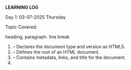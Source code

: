 **LEARNING LOG**

Day 1: 03-07-2025
Thursday

Topic Covered:

heading, paragraph. line break

1. <!DOCTYPE html> – Declares the document type and version as HTML5.


2. <html> – Defines the root of an HTML document.


3. <head> – Contains metadata, links, and title for the document.


4. <title> – Sets the title of the web page shown in the browser tab.


5. <body> – Contains the visible content of the web page.


6. <h1> to <h6> – Define headings, with <h1> being the largest and <h6> the smallest.


7. <p> – Defines a paragraph of text.

8. <br> - Inserts a line break within text or element
   

9.📘 Day 2:04-07-2025
   Friday

1. <a> – Creates a hyperlink to another page or URL.


2. <img> – Embeds an image in the web page.


3. <ul> – Defines an unordered (bulleted) list.


4. <ol> – Defines an ordered (numbered) list.


5. <li> – Defines a list item inside <ul> or <ol>.


6. <div> – Defines a division or section in an HTML document.


7. <strong> – Makes text bold and emphasizes importance.


8. <input> – Creates an input field for user data in forms.




📘 Day 3:09-07-2025
    Wednesday


1. <a> – Creates a hyperlink to another page or URL.


2. <img> – Embeds an image in the web page.


3. <ul> – Defines an unordered (bulleted) list.


4. <ol> – Defines an ordered (numbered) list.


5. <li> – Defines a list item inside <ul> or <ol>.


6. <div> – Defines a division or section in an HTML document.


7. <strong> – Makes text bold and emphasizes importance.


8. <input> – Creates an input field for user data in forms.

Sure! Here's your Day 4 Learning Log with 6 tags:


---

📘 Day 4 – 10-07-2025
   Thursday

1. <header> – Defines the top section of a page, like a logo or title.


2. <nav> – Contains navigation links.


3. <main> – Represents the main content of the page.


4. <section> – Groups related content together.


5. <article> – Represents independent content like blog posts.


6. <footer> – Defines the bottom section like copyright or links.



Sure! Here's your Day 5 Learning Log focused only on HTML form-related tags:


---

📘 Day 5 – 11-07-2025
    Friday

1. <form> – Creates a form to collect user input.


2. <input> – Allows users to enter data (text, number, etc.).


3. <label> – Adds a text label for a form element.


4. <textarea> – Allows multi-line text input.


5. <select> – Creates a drop-down list.


6. <option> – Defines choices inside a drop-down (<select>).


Here’s your Day 6 Learning Log focused on Accessibility Basics in HTML:


---

📘 Day 6 – 12-07-2025
   Saturday

   
1. alt attribute – Provides alternative text for images, helpful for screen readers.


2. <label for=""> – Links a label to a specific form input to improve accessibility.


3. Proper form structure – Use <form>, <label>, and associated inputs correctly for assistive technologies.
4. <form>
      <label for=" ">
         <input type=" " id=" " name=" ">
      </label><br>
      <button type=" "> </button>
   </form>
==========================================================================================================================================================

Day 7:  
16 - 07 - 2025 (Wednesday) 
Topic: CSS Syntax and Selectors

The general syntax of CSS is: selector { property: value; }

Selectors are used to select HTML elements to apply specific styles. There are three main types: ID, Class, and Element selectors.

→ ID Selector: Targets a unique element. It is written using #, for example: #header.

→ Class Selector: Targets multiple elements with the same class. It is written using ., for example: .box.

→ Element Selector: Directly targets HTML tags such as <h1>, <p>, <div>, etc.

Selectors help us apply different styles to specific parts of the webpage effectively.


Day 8:  
17 - 07 - 2025 (Thursday)  
Topic: CSS Colors, Fonts, and Units

In CSS, we use different properties to style text and layout using colors, fonts, and measurement units.

→ Colors: CSS supports color names (red, blue), HEX codes (#ff0000), RGB (rgb(255,0,0)), and HSL formats.

→ Fonts: We use font-family to apply fonts like Arial, Verdana, or Google Fonts. We can also set bold or italic using font-weight and font-style.

→ Units:
- px (pixels): Fixed-size units.
- em: Relative to the parent’s font size.
- rem: Relative to the root element’s font size.
- % (percent): Relative to the parent container size.

Using the right fonts, colors, and units improves both the *appearance* and *responsiveness* of a web page.


Day 9:  
18 - 07 - 2025 (Friday)  
Topic: CSS Box Model

The CSS Box Model describes how every HTML element is structured and spaced in the layout.

It consists of the following parts (from inside out):

→ Content: The actual text or image inside the element.  
→ Padding: Space between the content and the border (inside the box).  
→ Border: The edge surrounding the padding and content.  
→ Margin: Space outside the element that separates it from other elements.

Each part can be styled using CSS properties like margin, padding, border, and width/height.

Understanding the box model is essential for controlling *spacing, **alignment, and **layout design* effectively.



Day 10:  
19 - 07 - 2025 (Saturday)  
Topic: CSS Display Types

The `display` property in CSS controls how an element is rendered on the page.

→ block: Takes up the full width available (e.g., <div>, <p>). Starts on a new line.

→ inline: Takes up only as much width as needed (e.g., <span>, <a>). Stays within the line.

→ inline-block: Behaves like inline but allows setting width, height, padding, and margin.

→ flex: Enables a flexible box layout. It allows easy alignment and distribution of items using `display: flex`.

→ grid: Provides a two-dimensional layout system for arranging items in rows and columns using `display: grid`.

Choosing the right display type helps control element behavior and structure the layout properly.



Day 11:  
21 - 07 - 2025 (Monday)  
Topic: CSS Flexbox Layout

Flexbox is a one-dimensional layout model used to align and distribute space among items in a container.

To use Flexbox, we set the container’s `display` to `flex`:
→ display: flex; – enables flexbox on the container.

Main properties for layout control:
→ justify-content: Aligns items horizontally (e.g., center, space-between, space-around).  
→ align-items: Aligns items vertically (e.g., center, flex-start, flex-end).  
→ flex-direction: Sets the direction of the flex items (row, column).  
→ gap: Adds spacing between items.

Flexbox helps build responsive layouts with clean alignment and spacing, especially for navigation bars and cards.



Day 12:  
22 - 07 - 2025 (Tuesday)  
Topic: CSS Grid Layout

CSS Grid is a two-dimensional layout system used to arrange items in rows and columns with precision.

To activate Grid, we use: `display: grid;` on the container.

Key properties used in Grid layout:
→ grid-template-columns: Defines the number and size of columns (e.g., 1fr 1fr for two equal columns).  
→ grid-template-rows: Defines row heights.  
→ gap: Sets space between rows and columns.  
→ grid-column / grid-row: Specifies how many columns or rows an item should span.  
→ place-items: Shorthand to align items both vertically and horizontally (like `center`, `start`, `end`).

CSS Grid is ideal for creating complex layouts like galleries, dashboards, and structured page sections.



Day 13:  
23 - 07 - 2025 (Wednesday)  
Topic: Media Queries (Responsive Design)

Media queries allow us to apply different CSS styles based on the device’s screen size or resolution.

Syntax example:  
@media (max-width: 768px) {  
 body { font-size: 14px; }  
}

Key uses of media queries:
→ Adjust font size, layout, or spacing for mobile devices.  
→ Create mobile-first designs that scale up for larger screens.  
→ Use breakpoints like 600px (mobile), 768px (tablet), and 1024px+ (desktop).

Media queries help create responsive websites that look good on all devices, from phones to large screens.
